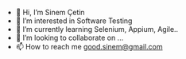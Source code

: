 - 👋 Hi, I’m Sinem Çetin
- 👀 I’m interested in Software Testing
- 🌱 I’m currently learning Selenium, Appium, Agile..
- 💞️ I’m looking to collaborate on ...
- 📫 How to reach me good.sinem@gmail.com

<!---
sinemcetin94/sinemcetin94 is a ✨ special ✨ repository because its `README.md` (this file) appears on your GitHub profile.
You can click the Preview link to take a look at your changes.
--->
